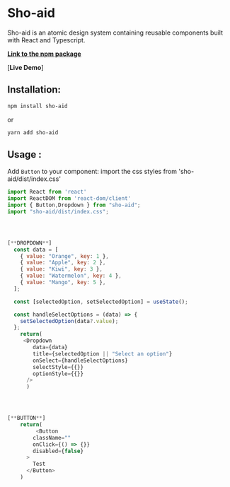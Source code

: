 # Sho-aid

Sho-aid is an atomic design system containing reusable components built with React and Typescript.

[**Link to the npm package**](https://www.npmjs.com/package/sho-aid)

[**Live Demo**]

## Installation:

```bash
npm install sho-aid
```

or

```bash
yarn add sho-aid
```

## Usage :

Add `Button` to your component:
import the css styles from 'sho-aid/dist/index.css'

```js
import React from 'react'
import ReactDOM from 'react-dom/client'
import { Button,Dropdown } from "sho-aid";
import "sho-aid/dist/index.css";




[**DROPDOWN**]
  const data = [
    { value: "Orange", key: 1 },
    { value: "Apple", key: 2 },
    { value: "Kiwi", key: 3 },
    { value: "Watermelon", key: 4 },
    { value: "Mango", key: 5 },
  ];

  const [selectedOption, setSelectedOption] = useState();

  const handleSelectOptions = (data) => {
    setSelectedOption(data?.value);
  };
    return(
     <Dropdown
        data={data}
        title={selectedOption || "Select an option"}
        onSelect={handleSelectOptions}
        selectStyle={{}}
        optionStyle={{}}
      />
      )




[**BUTTON**]
    return(
         <Button
        className=""
        onClick={() => {}}
        disabled={false}
      >
        Test
      </Button>
    )
```

[npm-url]: https://www.npmjs.com/package/sho-aid
